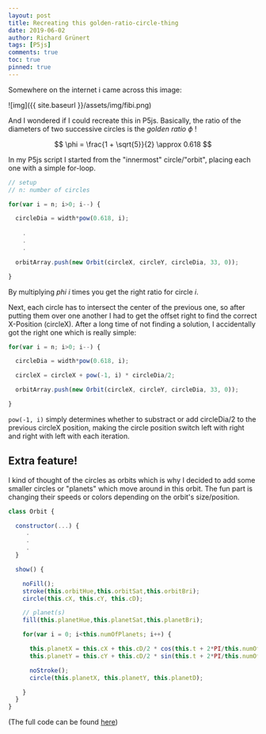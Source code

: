 ```yaml
---
layout: post
title: Recreating this golden-ratio-circle-thing
date: 2019-06-02
author: Richard Grünert
tags: [P5js]
comments: true
toc: true
pinned: true
---
```

Somewhere on the internet i came across this image:

![img]({{ site.baseurl }}/assets/img/fibi.png)

And I wondered if I could recreate this in P5js. 
Basically, the ratio of the diameters of two successive circles is the _golden ratio_ $\phi$ ! 

$$
\phi = \frac{1 + \sqrt{5}}{2} \approx 0.618
$$

In my P5js script I started from the "innermost" circle/"orbit", placing each one with a simple for-loop.
```javascript
// setup
// n: number of circles

for(var i = n; i>0; i--) {

  circleDia = width*pow(0.618, i);
    
    .
    .
    .

  orbitArray.push(new Orbit(circleX, circleY, circleDia, 33, 0));

}
```
By multiplying $phi$ $i$ times you get the right ratio for circle $i$.

Next, each circle has to intersect the center of the previous one, so after putting them over one another I had to get the offset right to find the correct X-Position (circleX). After a long time of not finding a solution, I accidentally got the right one which is really simple:


```javascript
for(var i = n; i>0; i--) {

  circleDia = width*pow(0.618, i);

  circleX = circleX + pow(-1, i) * circleDia/2;

  orbitArray.push(new Orbit(circleX, circleY, circleDia, 33, 0));

}
```

`pow(-1, i)` simply determines whether to substract or add circleDia/2 to the previous circleX position, making the circle position switch left with right and right with left with each iteration.

## Extra feature!
I kind of thought of the circles as orbits which is why I decided to add some smaller circles or "planets" which move around in this orbit. The fun part is changing their speeds or colors depending on the orbit's size/position.

```javascript
class Orbit {

  constructor(...) {
     .
     .
     .
  }

  show() {

    noFill();
    stroke(this.orbitHue,this.orbitSat,this.orbitBri);
    circle(this.cX, this.cY, this.cD);

    // planet(s)
    fill(this.planetHue,this.planetSat,this.planetBri);

    for(var i = 0; i<this.numOfPlanets; i++) {

      this.planetX = this.cX + this.cD/2 * cos(this.t + 2*PI/this.numOfPlanets*i);
      this.planetY = this.cY + this.cD/2 * sin(this.t + 2*PI/this.numOfPlanets*i);

      noStroke();
      circle(this.planetX, this.planetY, this.planetD);

    }
  }
}
```

(The full code can be found [here](https://github.com/latenighticecream/orbity))
